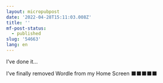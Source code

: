 ```yaml
---
layout: micropubpost
date: '2022-04-28T15:11:03.008Z'
title: ''
mf-post-status:
  - published
slug: '54663'
lang: en
---
```

I’ve done it…

I’ve finally removed Wordle from my Home Screen ⬛️⬛️⬛️⬛️⬛️
